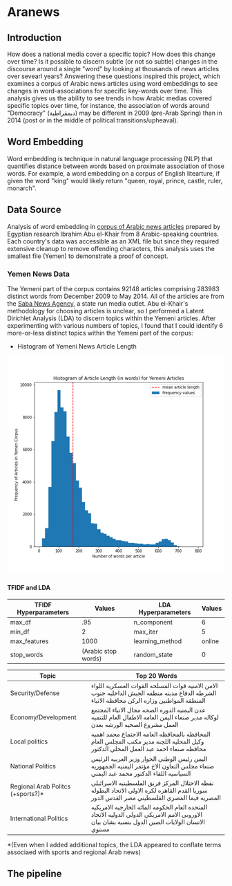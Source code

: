 # Aranews

## Introduction
How does a national media cover a specific topic? How does this change over time? Is it possible to discern subtle (or not so subtle) changes in the discourse around a single "word" by looking at thousands of news articles over sevearl years? Answering these questions inspired this project, which examines a corpus of Arabic news articles using word embeddings to see changes in word-associations for specific key-words over time. This analysis gives us the ability to see trends in how Arabic medias covered specific topics over time, for instance, the association of words around "Democracy" (ديمقراطية) may be different in 2009 (pre-Arab Spring) than in 2014 (post or in the middle of political transitions/upheaval). 

## Word Embedding
Word embedding is technique in natural language processing (NLP) that quantifies distance between words based on proximate association of those words. For example, a word embedding on a corpus of English litearture, if given the word "king" would likely return "queen, royal, prince, castle, ruler, monarch". 

## Data Source
Analysis of word embedding in [corpus of Arabic news articles](https://abuelkhair.net/index.php/en/arabic/abu-el-khair-corpus) prepared by Egyptian research Ibrahim Abu el-Khair from 8 Arabic-speaking countries. Each country's data was accessible as an XML file but since they required extensive cleanup to remove offending characters, this analysis uses the smallest file (Yemen) to demonstrate a proof of concept. 

### Yemen News Data
The Yemeni part of the corpus contains 92148 articles comprising 283983 distinct words from December 2009 to May 2014. All of the articles are from the [Saba News Agency](https://www.sabanew.net/), a state run media outlet. Abu el-Khair's methodology for choosing articles is unclear, so I performed a Latent Dirichlet Analysis (LDA) to discern topics within the Yemeni articles. After experimenting with various numbers of topics, I found that I could identify 6 more-or-less distinct topics within the Yemeni part of the corpus:

* Histogram of Yemeni News Article Length

![](images/histogram.png)


#### TFIDF and LDA 

| TFIDF Hyperparameters |Values      |LDA Hyperparameters  |Values  |     
| ------------- |--------------------| ----------------|-------|
| max_df        | .95                | n_component     |6      |
| min_df        | 2                  | max_iter        |5      |
| max_features  | 1000               | learning_method |online |
| stop_words    | (Arabic stop words)| random_state    |0      |


| Topic      | Top 20 Words |
|-----------------|--------------|
|Security/Defense |  الامن الامنيه قوات المسلحه القوات العسكريه اللواء الشرطه الدفاع مدينه منطقه الجيش الداخليه جنوب المنطقه المواطنين وزاره الركن محافظه الانباء            |
|Economy/Development|     عدن اليمنيه الدوره الصحه مجال الانباء المجتمع لوكاله مدير صنعاء اليمن العامه الاطفال العام للتنميه العمل مشروع الصحيه الورشه بعدن         | 
|Local politics|     المحافظه بالمحافظه العامه الاجتماع محمد اهميه وكيل المحليه اللجنه مدير مكتب المجلس العام محافظه صنعاء احمد عبد العمل المحلي الدكتور         | 
|National Politics                 |   اليمن رئيس الوطني الحوار وزير العربيه الرئيس صنعاء مجلس التعاون الاخ مؤتمر اليمنيه الجمهوريه السياسيه اللقاء الدكتور محمد عبد اليمني           | 
|Regional Arab Politcs (+sports?)*|   نقطه الاحتلال المركز فريق الفلسطينيه الاسرائيلي سوريا القدم القاهره لكره الاولي الاتحاد البطوله المصريه فيما المصري الفلسطيني مصر القدس الدور           | 
|International Politics|      المتحده العام الحكومه المائه الخارجيه الامريكيه الاوروبي الامم الامريكي الدولي الدوليه الاتحاد الانسان الولايات الصين الدول بنسبه بشان بيان مستوي        | 

*(Even when I added additional topics, the LDA appeared to conflate terms associaed with sports and regional Arab news)


## The pipeline

## 